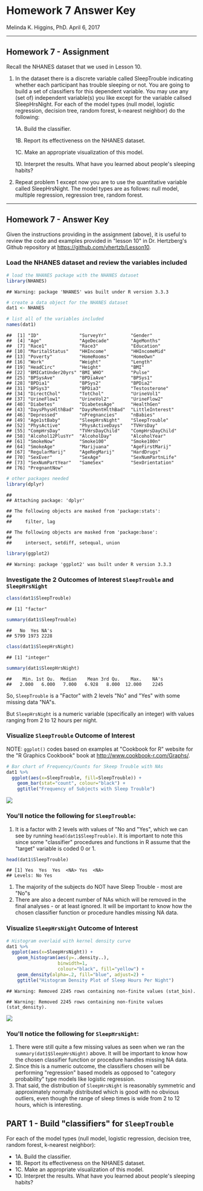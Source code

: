 Homework 7 Answer Key
================
Melinda K. Higgins, PhD.
April 6, 2017

------------------------------------------------------------------------

Homework 7 - Assignment
-----------------------

Recall the NHANES dataset that we used in Lesson 10.

1.  In the dataset there is a discrete variable called SleepTrouble indicating whether each participant has trouble sleeping or not. You are going to build a set of classifiers for this dependent variable. You may use any (set of) independent variable(s) you like except for the variable callsed SleepHrsNight. For each of the model types (null model, logistic regression, decision tree, random forest, k-nearest neighbor) do the following:

    1A. Build the classifier.

    1B. Report its effectiveness on the NHANES dataset.

    1C. Make an appropriate visualization of this model.

    1D. Interpret the results. What have you learned about people's sleeping habits?

2.  Repeat problem 1 except now you are to use the quantitative variable called SleepHrsNight. The model types are as follows: null model, multiple regression, regression tree, random forest.

------------------------------------------------------------------------

Homework 7 - Answer Key
-----------------------

Given the instructions providing in the assignment (above), it is useful to review the code and examples provided in "lesson 10" in Dr. Hertzberg's Github repository at <https://github.com/vhertzb/Lesson10>.

### Load the NHANES dataset and review the variables included

``` r
# load the NHANES package with the NHANES dataset
library(NHANES)
```

    ## Warning: package 'NHANES' was built under R version 3.3.3

``` r
# create a data object for the NHANES dataset
dat1 <- NHANES

# list all of the variables included
names(dat1)
```

    ##  [1] "ID"               "SurveyYr"         "Gender"          
    ##  [4] "Age"              "AgeDecade"        "AgeMonths"       
    ##  [7] "Race1"            "Race3"            "Education"       
    ## [10] "MaritalStatus"    "HHIncome"         "HHIncomeMid"     
    ## [13] "Poverty"          "HomeRooms"        "HomeOwn"         
    ## [16] "Work"             "Weight"           "Length"          
    ## [19] "HeadCirc"         "Height"           "BMI"             
    ## [22] "BMICatUnder20yrs" "BMI_WHO"          "Pulse"           
    ## [25] "BPSysAve"         "BPDiaAve"         "BPSys1"          
    ## [28] "BPDia1"           "BPSys2"           "BPDia2"          
    ## [31] "BPSys3"           "BPDia3"           "Testosterone"    
    ## [34] "DirectChol"       "TotChol"          "UrineVol1"       
    ## [37] "UrineFlow1"       "UrineVol2"        "UrineFlow2"      
    ## [40] "Diabetes"         "DiabetesAge"      "HealthGen"       
    ## [43] "DaysPhysHlthBad"  "DaysMentHlthBad"  "LittleInterest"  
    ## [46] "Depressed"        "nPregnancies"     "nBabies"         
    ## [49] "Age1stBaby"       "SleepHrsNight"    "SleepTrouble"    
    ## [52] "PhysActive"       "PhysActiveDays"   "TVHrsDay"        
    ## [55] "CompHrsDay"       "TVHrsDayChild"    "CompHrsDayChild" 
    ## [58] "Alcohol12PlusYr"  "AlcoholDay"       "AlcoholYear"     
    ## [61] "SmokeNow"         "Smoke100"         "Smoke100n"       
    ## [64] "SmokeAge"         "Marijuana"        "AgeFirstMarij"   
    ## [67] "RegularMarij"     "AgeRegMarij"      "HardDrugs"       
    ## [70] "SexEver"          "SexAge"           "SexNumPartnLife" 
    ## [73] "SexNumPartYear"   "SameSex"          "SexOrientation"  
    ## [76] "PregnantNow"

``` r
# other packages needed
library(dplyr)
```

    ## 
    ## Attaching package: 'dplyr'

    ## The following objects are masked from 'package:stats':
    ## 
    ##     filter, lag

    ## The following objects are masked from 'package:base':
    ## 
    ##     intersect, setdiff, setequal, union

``` r
library(ggplot2)
```

    ## Warning: package 'ggplot2' was built under R version 3.3.3

### Investigate the 2 Outcomes of Interest `SleepTrouble` and `SleepHrsNight`

``` r
class(dat1$SleepTrouble)
```

    ## [1] "factor"

``` r
summary(dat1$SleepTrouble)
```

    ##   No  Yes NA's 
    ## 5799 1973 2228

``` r
class(dat1$SleepHrsNight)
```

    ## [1] "integer"

``` r
summary(dat1$SleepHrsNight)
```

    ##    Min. 1st Qu.  Median    Mean 3rd Qu.    Max.    NA's 
    ##   2.000   6.000   7.000   6.928   8.000  12.000    2245

So, `SleepTrouble` is a "Factor" with 2 levels "No" and "Yes" with some missing data "NA"s.

But `SleepHrsNight` is a numeric variable (specifically an integer) with values ranging from 2 to 12 hours per night.

### Visualize `SleepTrouble` Outcome of Interest

NOTE: `ggplot()` codes based on examples at "Cookbook for R" website for the "R Graphics Cookbook" book at <http://www.cookbook-r.com/Graphs/>.

``` r
# Bar chart of Frequency/Counts for Skeep Trouble with NAs
dat1 %>%
  ggplot(aes(x=SleepTrouble, fill=SleepTrouble)) +
    geom_bar(stat="count", colour="black") +
    ggtitle("Frequency of Subjects with Sleep Trouble")
```

![](Hmwk7AnswerKey_files/figure-markdown_github/unnamed-chunk-3-1.png)

### You'll notice the following for `SleepTrouble`:

1.  It is a factor with 2 levels with values of "No and "Yes", which we can see by running `head(dat1$SleepTrouble)`. It is important to note this since some "classifier" procedures and functions in R assume that the "target" variable is coded 0 or 1.

``` r
head(dat1$SleepTrouble)
```

    ## [1] Yes  Yes  Yes  <NA> Yes  <NA>
    ## Levels: No Yes

1.  The majority of the subjects do NOT have Sleep Trouble - most are "No"s
2.  There are also a decent number of NAs which will be removed in the final analyses - or at least ignored. It will be important to know how the chosen classifier function or procedure handles missing NA data.

### Visualize `SleepHrsNight` Outcome of Interest

``` r
# Histogram overlaid with kernel density curve
dat1 %>% 
  ggplot(aes(x=SleepHrsNight)) + 
    geom_histogram(aes(y=..density..), 
                   binwidth=1,
                   colour="black", fill="yellow") +
    geom_density(alpha=.2, fill="blue", adjust=2) +
    ggtitle("Histogram Density Plot of Sleep Hours Per Night")
```

    ## Warning: Removed 2245 rows containing non-finite values (stat_bin).

    ## Warning: Removed 2245 rows containing non-finite values (stat_density).

![](Hmwk7AnswerKey_files/figure-markdown_github/unnamed-chunk-5-1.png)

### You'll notice the following for `SleepHrsNight`:

1.  There were still quite a few missing values as seen when we ran the `summary(dat1$SleepHrsNight)` above. It will be important to know how the chosen classifier function or procedure handles missing NA data.
2.  Since this is a numeric outcome, the classifiers chosen will be performing "regression" based models as opposed to "category probability" type models like logistic regression.
3.  That said, the distribution of `SleepHrsNight` is reasonably symmetric and approximately normally distributed which is good with no obvious outliers, even though the range of sleep times is wide from 2 to 12 hours, which is interesting.

PART 1 - Build "classifiers" for `SleepTrouble`
-----------------------------------------------

For each of the model types (null model, logistic regression, decision tree, random forest, k-nearest neighbor):

-   1A. Build the classifier.
-   1B. Report its effectiveness on the NHANES dataset.
-   1C. Make an appropriate visualization of this model.
-   1D. Interpret the results. What have you learned about people's sleeping habits?
